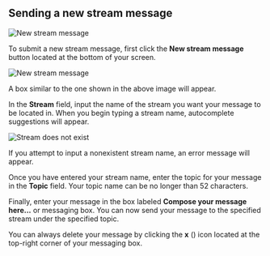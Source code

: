 ## Sending a new stream message

![New stream message](/static/images/help/new-stream-message.png)

To submit a new stream message, first click the **New stream message**
button located at the bottom of your screen.

![New stream message](/static/images/help/new-stream.png)

A box similar to the one shown in the above image will appear.

In the **Stream** field, input the name of the stream you want your
message to be located in. When you begin typing a stream name,
autocomplete suggestions will appear.

![Stream does not exist](/static/images/help/stream-none.png)

If you attempt to input a nonexistent stream name, an error message
will appear.

Once you have entered your stream name, enter the topic for your
message in the **Topic** field. Your topic name can be no longer than
52 characters.

Finally, enter your message in the box labeled **Compose your message
here...** or messaging box. You can now send your message to the
specified stream under the specified topic.

You can always delete your message by clicking the **x**
(<i class="icon-vector-remove"></i>) icon located at the top-right corner
of your messaging box.
